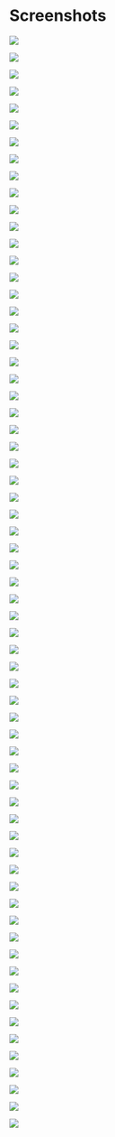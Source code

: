 # Screenshots

![](20230108_2.png)

![](20230108_1.png)

![](20230106_2.png)

![](20230106_1.png)

![](20230105_4.png)

![](20230105_3.png)

![](20230105_2.png)

![](20230105_1.png)

![](20230104_1.png)

![](20230103_4.png)

![](20230103_3.png)

![](20230103_2.png)

![](20230103_1.png)

![](20230101_1.png)

![](20221231_1.png)

![](20221224_1.png)

![](20220816_1.png)

![](20220812_1.png)

![](20220811_4.png)

![](20220811_3.png)

![](20220811_2.png)

![](20220811_1.png)

![](20220808_1.png)

![](20220807_1.png)

![](20220804_1.png)

![](20220802_1.png)

![](20220801_4.png)

![](20220801_3.png)

![](20220801_2.png)

![](20220801_1.png)

![](20220729_2.png)

![](20220729_1.png)

![](20220728_2.png)

![](20220728_1.png)

![](20220727_3.png)

![](20220727_2.png)

![](20220727_1.png)

![](20220724_2.png)

![](20220724_1.png)

![](20220721_2.png)

![](20220721_1.png)

![](20220720_1.png)

![](20220718_3.png)

![](20220718_2.png)

![](20220718_1.png)

![](20220717_1.png)

![](20220716_1.png)

![](20220715_1.png)

![](20220714_4.png)

![](20220714_3.png)

![](20220714_2.png)

![](20220714_1.png)

![](20220713_3.png)

![](20220713_2.png)

![](20220713_1.png)

![](20220712_6.png)

![](20220712_5.png)

![](20220712_4.png)

![](20220712_3.png)

![](20220712_2.png)

![](20220712_1.png)

![](20220711_4.png)

![](20220711_3.png)

![](20220711_2.png)

![](20220711_1.png)

